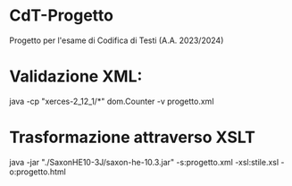 # CdT-Progetto
Progetto per l'esame di Codifica di Testi (A.A. 2023/2024)
# Validazione XML:
java -cp "xerces-2_12_1/*" dom.Counter -v progetto.xml
# Trasformazione attraverso XSLT
java -jar "./SaxonHE10-3J/saxon-he-10.3.jar" -s:progetto.xml -xsl:stile.xsl -o:progetto.html
